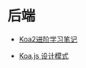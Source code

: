 # 后端

- [Koa2进阶学习笔记](https://github.com/chenshenhai/koa2-note)

- [Koa.js 设计模式](https://github.com/chenshenhai/koajs-design-note)
